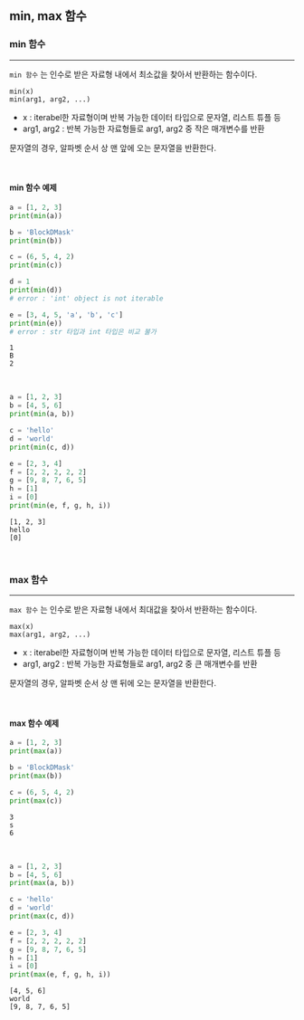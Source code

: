
## min, max 함수

### min 함수
---

`min 함수` 는 인수로 받은 자료형 내에서 최소값을 찾아서 반환하는 함수이다.

```text
min(x)
min(arg1, arg2, ...)
```

- x : iterabel한 자료형이며 반복 가능한 데이터 타입으로 문자열, 리스트 튜플 등
- arg1, arg2 : 반복 가능한 자료형들로 arg1, arg2 중 작은 매개변수를 반환

문자열의 경우, 알파벳 순서 상 맨 앞에 오는 문자열을 반환한다.

<br>

#### min 함수 예제

```python
a = [1, 2, 3]
print(min(a))  

b = 'BlockDMask'
print(min(b)) 

c = (6, 5, 4, 2)
print(min(c))  

d = 1
print(min(d))  
# error : 'int' object is not iterable

e = [3, 4, 5, 'a', 'b', 'c']
print(min(e))  
# error : str 타입과 int 타입은 비교 불가
```
```text
1
B
2
```

<br>

```python
a = [1, 2, 3]
b = [4, 5, 6]
print(min(a, b))   

c = 'hello'
d = 'world'
print(min(c, d))   

e = [2, 3, 4]
f = [2, 2, 2, 2, 2]
g = [9, 8, 7, 6, 5]
h = [1]
i = [0]
print(min(e, f, g, h, i))   
```
```text
[1, 2, 3]
hello
[0]
```

<br>


### max 함수
---

`max 함수` 는 인수로 받은 자료형 내에서 최대값을 찾아서 반환하는 함수이다.

```text
max(x)
max(arg1, arg2, ...)
```

- x : iterabel한 자료형이며 반복 가능한 데이터 타입으로 문자열, 리스트 튜플 등
- arg1, arg2 : 반복 가능한 자료형들로 arg1, arg2 중 큰 매개변수를 반환

문자열의 경우, 알파벳 순서 상 맨 뒤에 오는 문자열을 반환한다.

<br>

#### max 함수 예제


```python
a = [1, 2, 3]
print(max(a))  

b = 'BlockDMask'
print(max(b)) 

c = (6, 5, 4, 2)
print(max(c))  
```
```text
3
s
6
```

<br>

```python
a = [1, 2, 3]
b = [4, 5, 6]
print(max(a, b))   

c = 'hello'
d = 'world'
print(max(c, d))   

e = [2, 3, 4]
f = [2, 2, 2, 2, 2]
g = [9, 8, 7, 6, 5]
h = [1]
i = [0]
print(max(e, f, g, h, i))   
```
```text
[4, 5, 6]
world
[9, 8, 7, 6, 5]
```